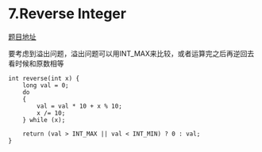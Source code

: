 # 7.Reverse Integer

[题目地址](https://leetcode.com/problems/reverse-integer/)

要考虑到溢出问题，溢出问题可以用INT_MAX来比较，或者运算完之后再逆回去看时候和原数相等
```
int reverse(int x) {
    long val = 0;
	do 
	{
		val = val * 10 + x % 10;
		x /= 10;
	} while (x);
	
	return (val > INT_MAX || val < INT_MIN) ? 0 : val;
}
```